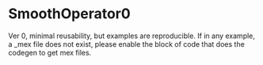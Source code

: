# SmoothOperator0
Ver 0, minimal reusability, but examples are reproducible.
If in any example, a _mex file does not exist, please enable the block of code that does the codegen to get mex files.
